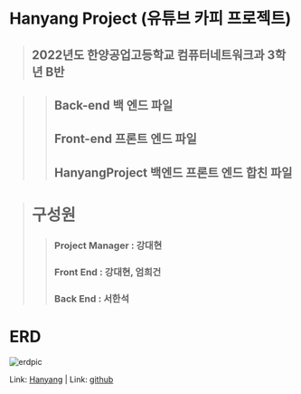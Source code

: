 # Hanyang Project (유튜브 카피 프로젝트)

> ## 2022년도 한양공업고등학교 컴퓨터네트워크과 3학년 B반


> > ## Back-end 백 엔드 파일 
> > ## Front-end 프론트 엔드 파일 
> > ## HanyangProject 백엔드 프론트 엔드 합친 파일 




> # 구성원
> > ### Project Manager : 강대현
> > ### Front End : 강대현, 엄희건
> > ### Back End : 서한석




# ERD
![erdpic](https://user-images.githubusercontent.com/56254170/167562883-9c37ecac-d6af-461d-a510-7a2d1e6bc369.png)

Link: [Hanyang](https://daehyuh318.github.io/HanyangProject/Front-end/ "깃헙 페이지") |
Link: [github](https://github.com/daehyuh318/HanyangProject "깃헙 페이지")
